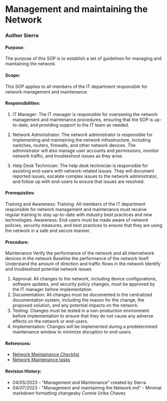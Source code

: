 # Management and maintaining the Network 
### Author Sierra

#### Purpose:
The purpose of this SOP is to establish a set of guidelines for managing and maintaining the network.
#### Scope:
This SOP applies to all members of the IT department responsible for network management and maintenance.
#### Responsibilities:
1. IT Manager: The IT manager is responsible for overseeing the network management and maintenance procedures, ensuring that the SOP is up-to-date, and providing support to the IT team as needed.

2. Network Administrator: The network administrator is responsible for implementing and maintaining the network infrastructure, including switches, routers, firewalls, and other network devices. The administrator will also manage user accounts and permissions, monitor network traffic, and troubleshoot issues as they arise.

3. Help Desk Technician: The help desk technician is responsible for assisting end-users with network-related issues. They will document reported issues, escalate complex issues to the network administrator, and follow up with end-users to ensure that issues are resolved.

#### Prerequisites:
Training and Awareness:
Training: All members of the IT department responsible for network management and maintenance must receive regular training to stay up-to-date with industry best practices and new technologies.
Awareness: End-users must be made aware of network policies, security measures, and best practices to ensure that they are using the network in a safe and secure manner.

#### Procedure:
Maintenance 
Verify the performance of the network and all internetwork devices in the network
Baseline the performance of the network itself
Understand the amount of direction and traffic flows in the network
Identify and troubleshoot potential network issues

1. Approval: All changes to the network, including device configurations, software updates, and security policy changes, must be approved by the IT manager before implementation.
2. Documentation: All changes must be documented in the centralized documentation system, including the reason for the change, the proposed solution, and any potential impacts on the network.
3. Testing: Changes must be tested in a non-production environment before implementation to ensure that they do not cause any adverse effects on the network or end-users.
4. Implementation: Changes will be implemented during a predetermined maintenance window to minimize disruption to end-users.


#### References:

- [Network Maintainance Checklist](https://www.techtarget.com/searchnetworking/tip/Key-tasks-in-a-network-maintenance-checklist)
- [Network Maintenance tasks](https://www.howtonetwork.org/tshoot/module-1/network-maintenance-tasks/)


#### Revision History:
- 04/05/2023 - “Management and Maintenance” created by Sierra
- 04/07/2023 - "Management and maintaining the Network.md" - Minimal markdown formatting changesby Connie Uribe Chavez


